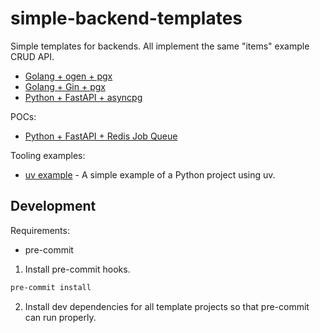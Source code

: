 # simple-backend-templates

Simple templates for backends. All implement the same "items" example CRUD API.

- [Golang + ogen + pgx](./golang-ogen-pgx/)
- [Golang + Gin + pgx](./golang-gin-pgx/)
- [Python + FastAPI + asyncpg](./python-fastapi-asyncpg/)

POCs:

- [Python + FastAPI + Redis Job Queue](./python-fastapi-redisjobqueue/)

Tooling examples:

- [uv example](./uv-example/) - A simple example of a Python project using uv.


## Development

Requirements:
- pre-commit

1. Install pre-commit hooks.
```sh
pre-commit install
```

2. Install dev dependencies for all template projects so that pre-commit can run properly.
